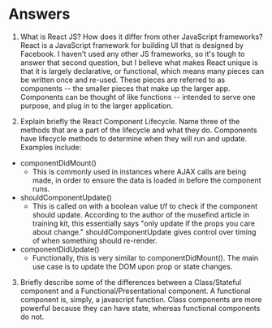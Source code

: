 # Answers

1.  What is React JS? How does it differ from other JavaScript frameworks?
    React is a JavaScript framework for building UI that is designed by Facebook. I haven't used any other JS frameworks, so it's tough to answer that second question, but I believe what makes React unique is that it is largely declarative, or functional, which means many pieces can be written once and re-used. These pieces are referred to as components -- the smaller pieces that make up the larger app. Components can be thought of like functions -- intended to serve one purpose, and plug in to the larger application.

2.  Explain briefly the React Component Lifecycle. Name three of the methods that are a part of the lifecycle and what they do.
    Components have lifecycle methods to determine when they will run and update. Examples include:

* componentDidMount()
  * This is commonly used in instances where AJAX calls are being made, in order to ensure the data is loaded in before the component runs.
* shouldComponentUpdate()
  * This is called on with a boolean value t/f to check if the component should update. According to the author of the musefind article in training kit, this essentially says "only update if the props you care about change." shouldComponentUpdate gives control over timing of when something should re-render.
* componentDidUpdate()
  * Functionally, this is very similar to componentDidMount(). The main use case is to update the DOM upon prop or state changes.

3.  Briefly describe some of the differences between a Class/Stateful component and a Functional/Presentational component.
    A functional component is, simply, a javascript function. Class components are more powerful because they can have state, whereas functional components do not.
